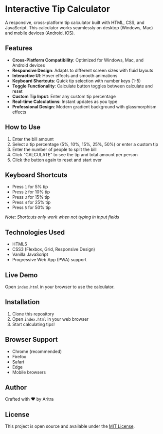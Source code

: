 # Interactive Tip Calculator

A responsive, cross-platform tip calculator built with HTML, CSS, and JavaScript. This calculator works seamlessly on desktop (Windows, Mac) and mobile devices (Android, iOS).

## Features

- **Cross-Platform Compatibility**: Optimized for Windows, Mac, and Android devices
- **Responsive Design**: Adapts to different screen sizes with fluid layouts
- **Interactive UI**: Hover effects and smooth animations
- **Keyboard Shortcuts**: Quick tip selection with number keys (1-5)
- **Toggle Functionality**: Calculate button toggles between calculate and reset
- **Custom Tip Input**: Enter any custom tip percentage
- **Real-time Calculations**: Instant updates as you type
- **Professional Design**: Modern gradient background with glassmorphism effects

## How to Use

1. Enter the bill amount
2. Select a tip percentage (5%, 10%, 15%, 25%, 50%) or enter a custom tip
3. Enter the number of people to split the bill
4. Click "CALCULATE" to see the tip and total amount per person
5. Click the button again to reset and start over

## Keyboard Shortcuts

- Press `1` for 5% tip
- Press `2` for 10% tip
- Press `3` for 15% tip
- Press `4` for 25% tip
- Press `5` for 50% tip

*Note: Shortcuts only work when not typing in input fields*

## Technologies Used

- HTML5
- CSS3 (Flexbox, Grid, Responsive Design)
- Vanilla JavaScript
- Progressive Web App (PWA) support

## Live Demo

Open `index.html` in your browser to use the calculator.

## Installation

1. Clone this repository
2. Open `index.html` in your web browser
3. Start calculating tips!

## Browser Support

- Chrome (recommended)
- Firefox
- Safari
- Edge
- Mobile browsers

## Author

Crafted with ❤️ by Aritra

## License

This project is open source and available under the [MIT License](LICENSE).
